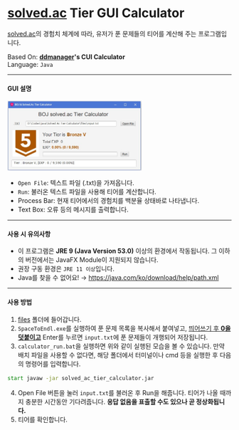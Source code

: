 # [solved.ac](https://solved.ac) Tier GUI Calculator
[solved.ac](https://solved.ac)의 경험치 체계에 따라, 유저가 푼 문제들의 티어를 계산해 주는 프로그램입니다.<br />

Based On: **[ddmanager](https://ddmanager.tistory.com/112)'s CUI Calculator**<br />
Language: ```Java```
***
#### GUI 설명
<img src="image.jpg" width="60%" height="60%" title="Calculator Screen" alt="Calculator Screen"></img>

- ```Open File```: 텍스트 파일 (.txt)을 가져옵니다.
- ```Run```: 불러온 텍스트 파일을 사용해 티어를 계산합니다.
- Process Bar: 현재 티어에서의 경험치를 백분율 상태바로 나타냅니다.
- Text Box: 오류 등의 메시지를 출력합니다.
***
#### 사용 시 유의사항
- 이 프로그램은 **JRE 9 (Java Version 53.0)** 이상의 환경에서 작동됩니다. 그 이하의 버전에서는 JavaFX Module이 지원되지 않습니다.
- 권장 구동 환경은 ```JRE 11 이상```입니다.
- Java를 찾을 수 없어요! → <https://java.com/ko/download/help/path.xml>
***
#### 사용 방법
1. [files](https://github.com/AppliedAlpha/solved_ac_calculator_Java/tree/master/files) 폴더에 들어갑니다.
2. ```SpaceToEndl.exe```를 실행하여 푼 문제 목록을 복사해서 붙여넣고, <u>띄어쓰기 후 **0을 덧붙이고**</u> Enter를 누르면 ```input.txt```에 푼 문제들이 개행되어 저장됩니다.
3. ```calculator_run.bat```을 실행하면 위와 같이 실행된 모습을 볼 수 있습니다. 만약 배치 파일을 사용할 수 없다면, 해당 폴더에서 터미널이나 cmd 등을 실행한 후 다음의 명령어를 입력합니다.
```cmd
start javaw -jar solved_ac_tier_calculator.jar
``` 
4. Open File 버튼을 눌러 ```input.txt```를 불러온 후 Run을 해줍니다. 티어가 나올 때까지 충분한 시간동안 기다려줍니다. **응답 없음을 표출할 수도 있으나 곧 정상화됩니다.**
5. 티어를 확인합니다.